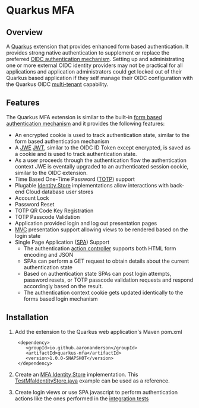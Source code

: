 # Quarkus MFA

## Overview

A [Quarkus](https://quarkus.io/) extension that provides enhanced form based authentication. It provides strong native authentication to supplement or replace the preferred [OIDC authentication mechanism](https://quarkus.io/guides/security-openid-connect-web-authentication). Setting up and administrating one or more external OIDC identity providers may not be practical for all applications and application administrators could get locked out of their Quarkus based application if they self manage their OIDC configuration with the Quarkus OIDC [multi-tenant](https://quarkus.io/guides/security-openid-connect-multitenancy) capability. 

## Features
The Quarkus MFA extension is similar to the built-in [form based authentication mechanism](https://quarkus.io/guides/security-built-in-authentication#form-auth) and it provides the following features:

* An encrypted cookie is used to track authentication state, similar to the form based authentication mechanism
* A [JWE](https://en.wikipedia.org/wiki/JSON_Web_Encryption) [JWT](https://en.wikipedia.org/wiki/JSON_Web_Token), similar to the OIDC ID Token except encrypted, is saved as a cookie and is used to track authentication state.
* As a user proceeds through the authentication flow the authentication context JWE is eventally upgraded to an authenticated session cookie, similar to the OIDC extension.
* Time Based One-Time Password ([TOTP](https://en.wikipedia.org/wiki/Time-based_one-time_password)) support
* Plugable [Identity Store](runtime/src/main/java/io/github/aaronanderson/quarkus/mfa/runtime/MfaIdentityStore.java) implementations allow interactions with back-end Cloud database user stores
* Account Lock
* Password Reset
* TOTP QR Code Key Registration
* TOTP Passcode Validation
* Application provided login and log out presentation pages
* [MVC](https://en.wikipedia.org/wiki/Model%E2%80%93view%E2%80%93controller) presentation support allowing views to be rendered based on the login state
* Single Page Application ([SPA](https://en.wikipedia.org/wiki/Single-page_application)) Support
    * The authentication [action controller](https://github.com/aaronanderson/quarkus-mfa/blob/96b4b11c40491cb3f5e45b8223b404ca6f70f5ca/runtime/src/main/java/io/github/aaronanderson/quarkus/mfa/runtime/MfaAuthenticationMechanism.java#L116) supports both HTML form encoding and JSON
    * SPAs can perform a GET request to obtain details about the current authentication state
    * Based on authentication state SPAs can post login attempts, password resets, or TOTP passcode validation requests and respond accordingly based on the result. 
    * The authentication context cookie gets updated identically to the forms based login mechanism


## Installation

1. Add the extension to the Quarkus web application's Maven pom.xml
    ```
     <dependency>
	 	<groupId>io.github.aaronanderson</groupId>
  		<artifactId>quarkus-mfa</artifactId>
    	<version>1.0.0-SNAPSHOT</version>
     </dependency>
    ```

1. Create an [MFA Identity Store](runtime/src/main/java/io/github/aaronanderson/quarkus/mfa/runtime/MfaIdentityStore.java) implementation. This [TestMfaIdentityStore.java](integration-tests/src/main/java/io/github/aaronanderson/quarkus/mfa/it/TestMfaIdentityStore.java) example can be used as a reference.

1. Create login views or use SPA javascript to perform authentication actions like the ones performed in the [integration tests](integration-tests/src/test/java/io/github/aaronanderson/quarkus/mfa/it/QuarkusMfaResourceTest.java)
